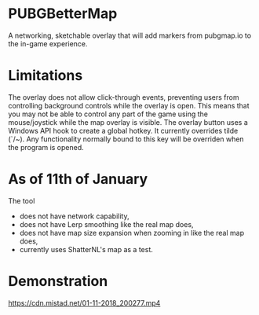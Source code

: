 # PUBGBetterMap
A networking, sketchable overlay that will add markers from pubgmap.io to the in-game experience.

# Limitations
The overlay does not allow click-through events, preventing users from controlling background controls while the overlay is open. This means that you may not be able to control any part of the game using the mouse/joystick while the map overlay is visible. The overlay button uses a Windows API hook to create a global hotkey. It currently overrides tilde (`/~). Any functionality normally bound to this key will be overriden when the program is opened.

# As of 11th of January
The tool
- does not have network capability,
- does not have Lerp smoothing like the real map does,
- does not have map size expansion when zooming in like the real map does,
- currently uses ShatterNL's map as a test.

# Demonstration
https://cdn.mistad.net/01-11-2018_200277.mp4